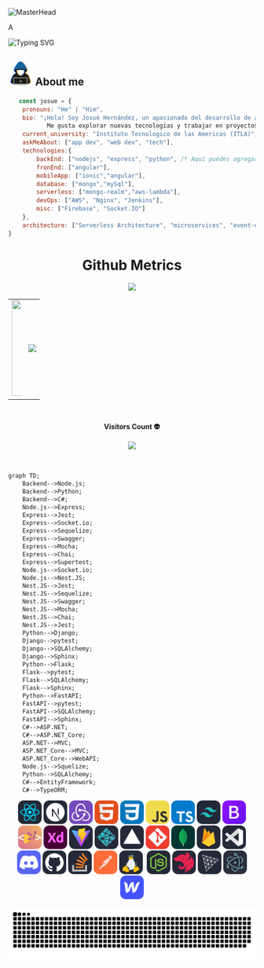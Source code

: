 ![MasterHead](https://i.pinimg.com/originals/af/07/83/af078313d59ae6b98d663e219256a16a.gif)
<!-- -->A
 ![Typing SVG](https://readme-typing-svg.herokuapp.com/?color=149414&size=35&center=true&vCenter=true&width=1000&lines=HELLO👋++;Self-taught+Back-End+Developer,;Computer+Science+Student,;Dominican+Republic,;Active+Learner/Researcher,;Love+to+learn+new+stuffs..<3)


<!--------------------------------------------------------------------------------------------------------------------------------------------------------->
## <picture><img src = "https://github.com/0xAbdulKhalid/0xAbdulKhalid/raw/main/assets/mdImages/about_me.gif" width = 50px></picture> **About me**

```javascript
   const josue = {
    pronouns: "He" | "Him",
    bio: "¡Hola! Soy Josué Hernández, un apasionado del desarrollo de aplicaciones y tecnología en general.
           Me gusta explorar nuevas tecnologías y trabajar en proyectos desafiantes.",
    current_university: "Instituto Tecnologico de las Americas (ITLA)",
    askMeAbout: ["app dev", "web dev", "tech"],
    technologies:{
        backEnd: ["nodejs", "express", "python", /* Aquí puedes agregar tus tecnologías backend */],
        fronEnd: ["angular"],
        mobileApp: ["ionic","angular"],
        database: ["mongo","mySql"],
        serverless: ["mongo-realm","aws-lambda"],
        devOps: ["AWS", "Nginx", "Jenkins"],
        misc: ["Firebase", "Socket.IO"]
    },
    architecture: ["Serverless Architecture", "microservices", "event-driven", "Single page applications"],
}
```

<!--------------------------------------------------------------------------------------------------------------------------------------------------------->
<h1 align="center">Github Metrics </h1><p align="center">
<img width="725em" src="https://github-profile-summary-cards.vercel.app/api/cards/profile-details?username=JosueIsOffline&theme=github_dark" />
</p>

<!--------------------------------------------------------------------------------------------------------------------------------------------------------->

<table align="center">
  <tr>
    <td>
      <img width="250%" height="195px" src="https://github-readme-stats.vercel.app/api/top-langs/?username=JosueIsOffline&layout=compact&hide_border=true&title_color=02D9F7FF&text_color=02D9F7FF&bg_color=0d1117" />
    </td>
    <td>
      <img src="https://github-readme-streak-stats.herokuapp.com?user=JosueIsOffline&theme=tokyonight_duo&hide_border=true" />
    </td>
  </tr>
</table>

<!--------------------------------------------------------------------------------------------------------------------------------------------------------->

<div align="center">
<br><p align="centre"><b>Visitors Count 👽 </b></p>  
<p align="center"><img align="center" src="https://profile-counter.glitch.me/{👽}/count.svg" /></p> 
<br>
</div>

<!--------------------------------------------------------------------------------------------------------------------------------------------------------->

```mermaid
graph TD;
    Backend-->Node.js;
    Backend-->Python;
    Backend-->C#;
    Node.js-->Express;
    Express-->Jest;
    Express-->Socket.io;
    Express-->Sequelize;
    Express-->Swagger;
    Express-->Mocha;
    Express-->Chai;
    Express-->Supertest;
    Node.js-->Socket.io;
    Node.js-->Nest.JS;
    Nest.JS-->Jest;
    Nest.JS-->Sequelize;
    Nest.JS-->Swagger;
    Nest.JS-->Mocha;
    Nest.JS-->Chai;
    Nest.JS-->Jest;
    Python-->Django;
    Django-->pytest;
    Django-->SQLAlchemy;
    Django-->Sphinx;
    Python-->Flask;
    Flask-->pytest;
    Flask-->SQLAlchemy;
    Flask-->Sphinx;
    Python-->FastAPI;
    FastAPI-->pytest;
    FastAPI-->SQLAlchemy;
    FastAPI-->Sphinx;
    C#-->ASP.NET;
    C#-->ASP.NET_Core;
    ASP.NET-->MVC;
    ASP.NET_Core-->MVC;
    ASP.NET_Core-->WebAPI;
    Node.js-->Squelize;
    Python-->SQLAlchemy;
    C#-->EntityFramework;
    C#-->TypeORM;
```

<!--------------------------------------------------------------------------------------------------------------------------------------------------------->

<p align="center">
<img src="https://github.com/tandpfun/skill-icons/blob/main/icons/React-Dark.svg" width="48" title="React.Js"> 
<img src="https://github.com/tandpfun/skill-icons/blob/main/icons/NextJS-Dark.svg" width="48" title="Next.Js">  
<img src="https://github.com/tandpfun/skill-icons/blob/main/icons/Redux.svg" width="48" title="Redux.Js">
<img src="https://github.com/tandpfun/skill-icons/blob/main/icons/HTML.svg" width="48" title="HTML"> 
<img src="https://github.com/tandpfun/skill-icons/blob/main/icons/CSS.svg" width="48" title="CSS">   
<img src="https://github.com/tandpfun/skill-icons/blob/main/icons/JavaScript.svg" width="48"  title="Javascript">   
<img src="https://github.com/tandpfun/skill-icons/blob/main/icons/TypeScript.svg" width="48" title="TypeScript">    
<img src="https://github.com/tandpfun/skill-icons/blob/main/icons/TailwindCSS-Dark.svg" width="48" title="TailWindCss">   
<img src="https://github.com/tandpfun/skill-icons/blob/main/icons/Bootstrap.svg" width="48">  
<img src="https://github.com/tandpfun/skill-icons/blob/main/icons/StyledComponents.svg" width="48" title="StyledComponents">  
<img src="https://github.com/tandpfun/skill-icons/blob/main/icons/XD.svg" width="48" title="Adobe XD">   
<img src="https://github.com/tandpfun/skill-icons/blob/main/icons/Vite-Dark.svg" width="48"  title="Vite">  
<img src="https://github.com/tandpfun/skill-icons/blob/main/icons/Netlify-Dark.svg" width="48" title="Netlify">  
<img src="https://github.com/tandpfun/skill-icons/blob/main/icons/Vercel-Dark.svg" width="48" title="Vercel">  
<img src="https://github.com/tandpfun/skill-icons/blob/main/icons/Git.svg" width="48" title="Git">  
<img src="https://github.com/tandpfun/skill-icons/blob/main/icons/MongoDB.svg" width="48" title="MongoDB">  
<img src="https://github.com/tandpfun/skill-icons/blob/main/icons/Firebase-Dark.svg" width="48" title="Firebase">   
<img src="https://github.com/tandpfun/skill-icons/blob/main/icons/VSCode-Dark.svg" width="48" title="Vscode">   
<img src="https://github.com/tandpfun/skill-icons/blob/main/icons/Discord.svg" width="48" title="Discord">   
<img src="https://github.com/tandpfun/skill-icons/blob/main/icons/Github-Dark.svg" width="48" title="Github">   
<img src="https://github.com/tandpfun/skill-icons/blob/main/icons/StackOverflow-Dark.svg" width="48" title="StackOverFlow">   
<img src="https://github.com/tandpfun/skill-icons/blob/main/icons/Postman.svg" width="48" title="Postman">   
<img src="https://github.com/tandpfun/skill-icons/blob/main/icons/Linux-Dark.svg" width="48" title="Linux">   
<img src="" width="48" title="">
<img src="https://github.com/tandpfun/skill-icons/blob/main/icons/NodeJS-Dark.svg" width="48" title="NodeJs">   
<img src="https://github.com/tandpfun/skill-icons/blob/main/icons/NestJS-Dark.svg" width="48" title="NestJs">   
<img src="https://github.com/tandpfun/skill-icons/blob/main/icons/ThreeJS-Dark.svg" width="48" title="ThreeJs">   
<img src="https://github.com/tandpfun/skill-icons/blob/main/icons/Electron.svg" width="48" title="Electron">   
<img src="https://github.com/tandpfun/skill-icons/blob/main/icons/Webflow.svg" width="48" title="Webflow">  
<p/>

<!--------------------------------------------------------------------------------------------------------------------------------------------------------->
![](https://github.com/Platane/snk/raw/output/github-contribution-grid-snake.svg)


